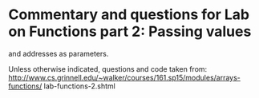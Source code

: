 

# Commentary and questions for Lab on Functions part 2: Passing values 
and addresses as parameters.

Unless otherwise indicated, questions and code taken from:
http://www.cs.grinnell.edu/~walker/courses/161.sp15/modules/arrays-functions/
lab-functions-2.shtml
